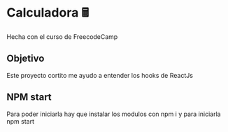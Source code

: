 # Calculadora 🖩
Hecha con el curso de FreecodeCamp

## Objetivo
Este proyecto cortito me ayudo a entender los hooks de ReactJs

## NPM start
Para poder iniciarla hay que instalar los modulos con npm i
y para iniciarla npm start

